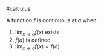 #calculus 

A function $f$ is continuous at $a$ when:

1. $\lim_{x\rightarrow a}f(x)$ exists
2. $f(a)$ is defined
3. $\lim_{x\rightarrow a}f(x) = f(a)$


